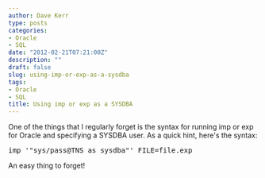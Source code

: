 ```yaml
---
author: Dave Kerr
type: posts
categories:
- Oracle
- SQL
date: "2012-02-21T07:21:00Z"
description: ""
draft: false
slug: using-imp-or-exp-as-a-sysdba
tags:
- Oracle
- SQL
title: Using imp or exp as a SYSDBA
---
```



<p>One of the things that I regularly forget is the syntax for running imp or exp for Oracle and specifying a SYSDBA user. As a quick hint, here's the syntax:</p>
<pre class="brush: c-sharp;">imp '"sys/pass@TNS as sysdba"' FILE=file.exp</pre>
<p>An easy thing to forget!</p>

